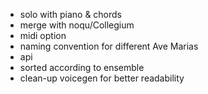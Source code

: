 - solo with piano & chords 
- merge with noqu/Collegium
- midi option 
- naming convention for different Ave Marias 
- api
- sorted according to ensemble 
- clean-up voicegen for better readability 

